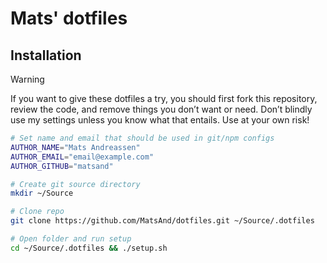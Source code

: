 # Mats' dotfiles

## Installation

> [!WARNING]  
> If you want to give these dotfiles a try, you should first fork this repository, review the code, and remove things you don’t want or need. Don’t blindly use my settings unless you know what that entails. Use at your own risk!

```sh
# Set name and email that should be used in git/npm configs
AUTHOR_NAME="Mats Andreassen"
AUTHOR_EMAIL="email@example.com"
AUTHOR_GITHUB="matsand"

# Create git source directory
mkdir ~/Source

# Clone repo
git clone https://github.com/MatsAnd/dotfiles.git ~/Source/.dotfiles

# Open folder and run setup
cd ~/Source/.dotfiles && ./setup.sh
```
